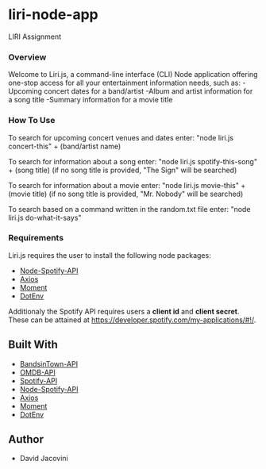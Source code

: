 # liri-node-app
LIRI Assignment


### Overview
Welcome to Liri.js, a command-line interface (CLI) Node application offering one-stop access for all your entertainment information needs, such as:
  -Upcoming concert dates for a band/artist
  -Album and artist information for a song title
  -Summary information for a movie title


### How To Use
To search for upcoming concert venues and dates enter:
"node liri.js concert-this" + (band/artist name)

To search for information about a song enter:
"node liri.js spotify-this-song" + (song title)
(if no song title is provided, "The Sign" will be searched)

To search for information about a movie enter:
"node liri.js movie-this" + (movie title)
(if no song title is provided, "Mr. Nobody" will be searched)

To search based on a command written in the random.txt file enter:
"node liri.js do-what-it-says"


### Requirements
Liri.js requires the user to install the following node packages:

  * [Node-Spotify-API](https://www.npmjs.com/package/node-spotify-api)
  * [Axios](https://www.npmjs.com/package/axios)
  * [Moment](https://www.npmjs.com/package/moment)
  * [DotEnv](https://www.npmjs.com/package/dotenv)

Additionaly the Spotify API requires users a **client id** and **client secret**.  These can be attained at <https://developer.spotify.com/my-applications/#!/>.


## Built With
  * [BandsinTown-API](http://www.artists.bandsintown.com/bandsintown-api/?locale=en)
  * [OMDB-API](http://www.omdbapi.com/)
  * [Spotify-API](https://developer.spotify.com/documentation/web-api/)
  * [Node-Spotify-API](https://www.npmjs.com/package/node-spotify-api)
  * [Axios](https://www.npmjs.com/package/axios)
  * [Moment](https://www.npmjs.com/package/moment)
  * [DotEnv](https://www.npmjs.com/package/dotenv)


## Author
* David Jacovini
